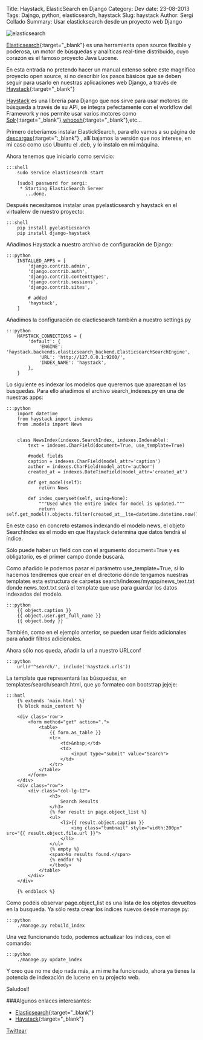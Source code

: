 Title: Haystack, ElasticSearch en Django
Category: Dev
date:  23-08-2013
Tags: Dajngo, python, elasticsearch, haystack
Slug: haystack
Author: Sergi Collado
Summary: Usar elasticksearch desde un proyecto web Django


![elasticsearch](|filename|/images/posts/elasticsearch.png)

[Elasticsearch](http://www.elasticsearch.org/){:target="_blank"} es una herramienta open source flexible y poderosa, un motor de búsquedas y analíticas real-time distribuido, cuyo corazón es el famoso proyecto Java Lucene.

En esta entrada no pretendo hacer un manual extenso sobre este magnífico proyecto open source, si no describir los pasos básicos que se deben seguir para usarlo en nuestras aplicaciones web Django, a través de [Haystack](http://haystacksearch.org/){:target="_blank"}

[Haystack](http://haystacksearch.org/) es una librería para Django que nos sirve para usar motores de búsqueda a través  de su API, se integra pefectamente con el workflow del Framework y nos permite usar varios motores como [Solr](http://lucene.apache.org/solr/){:target="_blank"},[whoosh](https://bitbucket.org/mchaput/whoosh/wiki/Home){:target="_blank"},etc...

Primero deberíamos instalar ElastickSearch, para ello vamos a su página de [descargas](http://www.elasticsearch.org/download/){:target=":_blank"} , allí bajamos la versión que nos interese, en mi caso como uso Ubuntu el .deb, y lo instalo en mi máquina.

Ahora tenemos que iniciarlo como servicio:

    :::shell
        sudo service elasticsearch start

        [sudo] password for sergi: 
         * Starting ElasticSearch Server
           ...done.


Después necesitamos instalar unas pyelasticsearch y haystack en el virtualenv de nuestro proyecto:

    :::shell
        pip install pyelasticsearch
        pip install django-haystack

Añadimos Haystack a nuestro archivo de configuración de Django:

    :::python
        INSTALLED_APPS = [
            'django.contrib.admin',
            'django.contrib.auth',
            'django.contrib.contenttypes',
            'django.contrib.sessions',
            'django.contrib.sites',

            # added
            'haystack',
        ]
           
Añadimos la configuración de elacticsearch también a nuestro settings.py

    :::python 
        HAYSTACK_CONNECTIONS = {
            'default': {
                'ENGINE': 'haystack.backends.elasticsearch_backend.ElasticsearchSearchEngine',
                'URL': 'http://127.0.0.1:9200/',
                'INDEX_NAME': 'haystack',
            },
        } 


Lo siguiente es indexar los modelos que queremos que aparezcan el las busquedas.
Para ello añadimos el archivo search_indexes.py en una de nuestras apps:

    :::python 
        import datetime
        from haystack import indexes
        from .models import News


        class NewsIndex(indexes.SearchIndex, indexes.Indexable):
            text = indexes.CharField(document=True, use_template=True)

            #model fields
            caption = indexes.CharField(model_attr='caption')
            author = indexes.CharField(model_attr='author')
            created_at = indexes.DateTimeField(model_attr='created_at')

            def get_model(self):
                return News

            def index_queryset(self, using=None):
                """Used when the entire index for model is updated."""
                return self.get_model().objects.filter(created_at__lte=datetime.datetime.now())

En este caso en concreto estamos indexando el modelo news, el objeto SearchIndex es el modo en que Haystack determina que datos tendrá el índice.

Sólo puede haber un field con con el argumento document=True y es obligatorio, es el primer campo donde buscará.

Como añadido le podemos pasar el parámetro use_template=True, si lo hacemos tendremos que crear en el directorio dónde tengamos nuestras templates esta estructura de carpetas search/indexes/myapp/news_text.txt donde news_text.txt será el template  que use para guardar los datos indexados del modelo.

    :::python
        {{ object.caption }}
        {{ object.user.get_full_name }}
        {{ object.body }}

También, como en el ejemplo anterior, se pueden usar fields adicionales para añadir filtros adicionales.

Ahora sólo nos queda, añadir la url a nuestro URLconf

    :::python 
        url(r'^search/', include('haystack.urls'))

La template que representará las búsquedas, en templates/search/search.html, que yo formateo con bootstrap jejeje:

    :::hmtl
        {% extends 'main.html' %}
        {% block main_content %}

        <div class='row'>
            <form method="get" action=".">
                <table>
                    {{ form.as_table }}
                    <tr>
                        <td>&nbsp;</td>
                        <td>
                            <input type="submit" value="Search">
                        </td>
                    </tr>
                </table>
            </form>
        </div>
        <div class="row">
            <div class="col-lg-12">
                    <h3>
                        Search Results
                    </h3>
                    {% for result in page.object_list %}
                    <ul>
                        <li>{{ result.object.caption }}
                            <img class="tumbnail" style="width:200px" src="{{ result.object.file.url }}">
                        </li>
                    </ul>
                    {% empty %}
                    <span>No results found.</span>
                    {% endfor %}
                    </tbody>
                </table>
            </div>
        </div>

        {% endblock %}    

Como podéis observar page.object_list es una lista de los objetos devueltos en la busqueda.
Ya sólo resta crear los indices nuevos desde manage.py:
    
    :::python 
        ./manage.py rebuild_index

Una vez funcionando todo, podemos actualizar los índices, con el comando:

    :::python 
        ./manage.py update_index


Y creo que no me dejo nada más, a mi me ha funcionado, ahora ya tienes la potencia de indexación de lucene en tu projecto web.

Saludos!!


###Algunos enlaces interesantes:
* [Elasticsearch](http://www.elasticsearch.org/download/){:target="_blank"}
* [Haystack](http://haystacksearch.org/){:target="_blank"}



<a href="https://twitter.com/share" class="twitter-share-button" data-url="http://sergicollado.com/haystack.html" data-via="circun4" data-lang="es">Twittear</a>
<script>!function(d,s,id){var js,fjs=d.getElementsByTagName(s)[0],p=/^http:/.test(d.location)?'http':'https';if(!d.getElementById(id)){js=d.createElement(s);js.id=id;js.src=p+'://platform.twitter.com/widgets.js';fjs.parentNode.insertBefore(js,fjs);}}(document, 'script', 'twitter-wjs');</script>



